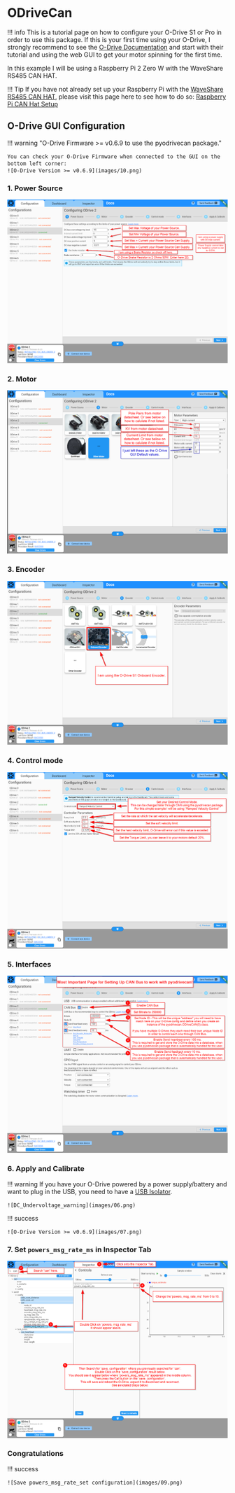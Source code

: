 # ODriveCan

!!! info This is a tutorial page on how to configure your O-Drive S1 or Pro in order to use this package. 
    If this is your first time using your O-Drive, I strongly recommend to see the [O-Drive Documentation](https://docs.odriverobotics.com/v/latest/guides/getting-started.html)  and start with their tutorial and using the web GUI to get your motor spinning for the first time.

In this example I will be using a Raspberry Pi 2 Zero W with the WaveShare RS485 CAN HAT.


!!! Tip 
    If you have not already set up your Raspberry Pi with the [WaveShare RS485 CAN HAT](https://www.amazon.com/RS485-CAN-HAT-Long-Distance-Communication/dp/B07VMB1ZKH/ref=sr_1_3?crid=1DIYQ9H0DCFZX&keywords=waveshare+RS485+CAN+HAT&qid=1707694015&s=electronics&sprefix=waveshare+rs485+can+hat+%2Celectronics%2C97&sr=1-3), please visit this page here to see how to do so: [Raspberry Pi CAN Hat Setup](./piCANHatSetup.md)

## O-Drive GUI Configuration 

!!! warning "O-Drive Firmware >= v0.6.9 to use the pyodrivecan package."
     
    You can check your O-Drive Firmware when connected to the GUI on the bottom left corner:
    ![O-Drive Version >= v0.6.9](images/10.png)

### 1. Power Source
![Power Source Configuration](images/01.png)


### 2. Motor 
![Motor Configuration](images/02.png)


### 3. Encoder 
![Encoder Configuration](images/03.png)

### 4. Control mode
![Control Mode Configuration](images/04.png)

### 5. Interfaces 
![CAN Inerface Configuration](images/05.png)

### 6. Apply and Calibrate 

!!! warning
    If you have your O-Drive powered by a power supply/battery and want to plug in the USB, you need to have a [USB Isolator](https://odriverobotics.com/shop/usb-isolator).

    ![DC_Undervoltage_warning](images/06.png)


!!! success

    ![O-Drive Version >= v0.6.9](images/07.png)


### 7. Set `powers_msg_rate_ms` in Inspector Tab
![Set powers_msg_rate_set to 10 ms](images/08.png)


### Congratulations 
!!! success

    ![Save powers_msg_rate_set configuration](images/09.png)